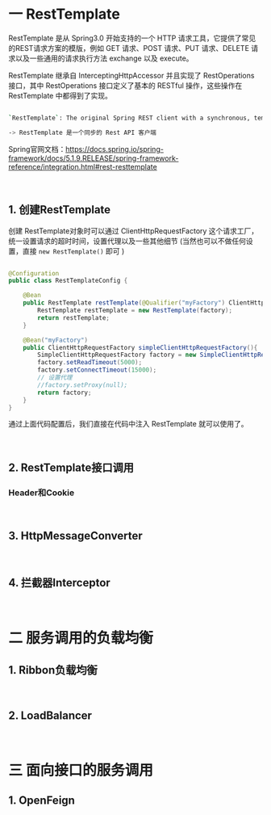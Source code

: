 # 一 RestTemplate

RestTemplate 是从 Spring3.0 开始支持的一个 HTTP 请求工具，它提供了常见的REST请求方案的模版，例如 GET 请求、POST 请求、PUT 请求、DELETE 请求以及一些通用的请求执行方法 exchange 以及 execute。

RestTemplate 继承自 InterceptingHttpAccessor 并且实现了 RestOperations 接口，其中 RestOperations 接口定义了基本的 RESTful 操作，这些操作在 RestTemplate 中都得到了实现。

```bash

`RestTemplate`: The original Spring REST client with a synchronous, template method API.

-> RestTemplate 是一个同步的 Rest API 客户端

```

Spring官网文档：https://docs.spring.io/spring-framework/docs/5.1.9.RELEASE/spring-framework-reference/integration.html#rest-resttemplate

<br>



## 1. 创建RestTemplate

创建 RestTemplate对象时可以通过 ClientHttpRequestFactory 这个请求工厂，统一设置请求的超时时间，设置代理以及一些其他细节 (当然也可以不做任何设置，直接 `new RestTemplate()` 即可 )

```java

@Configuration
public class RestTemplateConfig {

    @Bean
    public RestTemplate restTemplate(@Qualifier("myFactory") ClientHttpRequestFactory factory){
        RestTemplate restTemplate = new RestTemplate(factory);
        return restTemplate;
    }

    @Bean("myFactory")
    public ClientHttpRequestFactory simpleClientHttpRequestFactory(){
        SimpleClientHttpRequestFactory factory = new SimpleClientHttpRequestFactory();
        factory.setReadTimeout(5000);
        factory.setConnectTimeout(15000);
        // 设置代理
        //factory.setProxy(null);
        return factory;
    }
}

```

通过上面代码配置后，我们直接在代码中注入 RestTemplate 就可以使用了。



<br>



## 2. RestTemplate接口调用





### Header和Cookie







<br>



## 3. **HttpMessageConverter** 



<br>



## 4. 拦截器Interceptor







<br>



# 二 服务调用的负载均衡

## 1. Ribbon负载均衡







<br>



## 2. LoadBalancer







<br>



# 三 面向接口的服务调用



## 1. OpenFeign